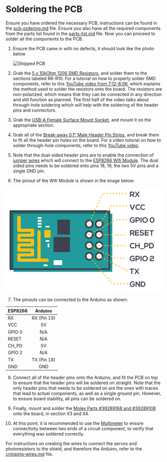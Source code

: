 # Soldering the PCB

Ensure you have ordered the necessary PCB, instructions can be found in the [pcb-ordering.md](pcb-ordering.md) file. Ensure you also have all the required components from the parts list found  in the [parts-list.md](parts-list.md) file. Now you can proceed to solder all the components to the PCB.

1. Ensure the PCB came in with no defects, it should look like the photo below
   
   ![Shipped PCB](images/pcb-bare.png)

2. Grab the [5 x 10kOhm 1206 SMD Resistors](parts-list.md), and solder them to the sections labeled R6-R10. For a tutorial on how to properly solder SMD components, refer to this [YouTube video from 7:12-8:06](https://youtu.be/VxMV6wGS3NY?t=432), which explains the method used to solder the resistors onto the board. The resistors are non-polarized, which means that they can be connected in any direction and still function as planned. The first half of the video talks about through-hole soldering which will help with the soldering of the header pins and connectors.

3. Grab the [USB-A Female Surface Mount Socket](parts-list.md), and mount it on the appropriate section.

4. Grab all of the [Break-away 0.1" Male Header Pin Strips](parts-list.md), and break them to fit all the header pin holes on the board. For a video tutorial on how to solder through-hole components, refer to this [YouTube video](https://youtu.be/VxMV6wGS3NY). 
   
5. Note that the dual-sided header pins are to enable the connection of [jumper wires](parts-list.md) which will connect to the [ESP8266 Wifi Module](parts-list.md). The dual sided pins needs to be soldered onto pins 18, 19, the two 5V pins and a single GND pin.
6. The pinout of the Wifi Module is shown in the image below:

![ESP8266 Pinout](images/esp8266-pinout.png)

7. The pinouts can be connected to the Arduino as shown:

<center>

| ESP8266 | Arduino |
| - | :-: |
| RX | RX (Pin 19) |
| VCC | 5V |
| GPIO 0 | N/A |
| RESET | N/A |
| CH_PD | 5V |
| GPIO 2 | N/A
| TX | TX (Pin 18) |
| GND | GND |

</center>

8. Connect all of the header pins onto the Arduino, and fit the PCB on top to ensure that the header pins will be soldered on straight. Note that the only header pins that needs to be soldered on are the ones with traces that lead to actual components, as well as a single ground pin. However, to ensure board stability, all pins can be soldered on.
   
9.  Finally, mount and solder the [Molex Parts #39289168 and #39289108](parts-list.md) onto the board, in section X3 and X4.
   
10.  At this point, it is recommended to use the [Multimeter](parts-list.md) to ensure connectivity between two ends of a circuit component, to verify that everything was soldered correctly.

For instructions on creating the wires to connect the servos and photoresistors to the shield, and therefore the Arduino, refer to the [crimping-wires.md](crimping-wires.md) file.